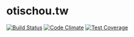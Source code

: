 # otischou.tw

[![Build Status](https://travis-ci.org/AnNOtis/otischou.tw.svg?branch=master)](https://travis-ci.org/AnNOtis/otischou.tw)
[![Code Climate](https://codeclimate.com/github/AnNOtis/otischou.tw/badges/gpa.svg)](https://codeclimate.com/github/AnNOtis/otischou.tw)
[![Test Coverage](https://codeclimate.com/github/AnNOtis/otischou.tw/badges/coverage.svg)](https://codeclimate.com/github/AnNOtis/otischou.tw/coverage)
